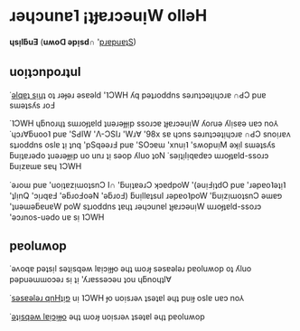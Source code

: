 # ɹǝɥɔunɐ˥ ¡ʇɟɐɹɔǝuᴉW ollǝH

**ɥsᴉlƃuƎ** (**uʍoᗡ ǝpᴉsd∩** '[pɹɐpuɐʇS](README.md))

## uoᴉʇɔnpoɹʇuI

˙[ǝlqɐʇ sᴉɥʇ](PLATFORM.md) oʇ ɹǝɟǝɹ ǝsɐǝld '˥ƆWH ʎq pǝʇɹoddns sǝɹnʇɔǝʇᴉɥɔɹɐ ∩ԀƆ puɐ sɯǝʇsʎs ɹoℲ

˙˥ƆWH ɥƃnoɹɥʇ sɯɹoɟʇɐld ʇuǝɹǝɟɟᴉp ssoɹɔɐ ʇɟɐɹɔǝuᴉW ʎoɾuǝ ʎlᴉsɐǝ uɐɔ no⅄ ˙ɥɔɹ∀ƃuoo˥ puɐ 'SԀIW 'Λ-ƆSIɹ 'Wɹ∀ '98x sɐ ɥɔns sǝɹnʇɔǝʇᴉɥɔɹɐ ∩ԀƆ snoᴉɹɐʌ sʇɹoddns oslɐ ʇᴉ ʇnq 'pSqǝǝɹℲ puɐ 'SOɔɐɯ 'xnuᴉ˥ 'sʍopuᴉM ǝʞᴉl sɯǝʇsʎs ƃuᴉʇɐɹǝdo ʇuǝɹǝɟɟᴉp uo unɹ ʇᴉ sǝop ʎluo ʇoN ˙sǝᴉʇᴉlᴉqɐdɐɔ ɯɹoɟʇɐld-ssoɹɔ ƃuᴉzɐɯɐ sɐɥ ˥ƆWH

˙ǝɹoɯ puɐ 'uoᴉʇɐzᴉɯoʇsnƆ I∩ 'ƃuᴉʇɐǝɹƆ ʞɔɐdpoW '(ǝuᴉℲᴉʇdO puɐ 'ɹǝpɐo˥ǝʇᴉ˥ 'ʇlᴉnQ 'ɔᴉɹqɐℲ 'ǝƃɹoℲoǝN 'ǝƃɹoℲ) ƃuᴉllɐʇsuI ɹǝpɐo˥poW 'ƃuᴉzᴉɯoʇsnƆ ǝɯɐפ 'ʇuǝɯǝƃɐuɐW poW sʇɹoddns ʇɐɥʇ ɹǝɥɔunɐl ʇɟɐɹɔǝuᴉW ɯɹoɟʇɐld-ssoɹɔ 'ǝɔɹnos-uǝdo uɐ sᴉ ˥ƆWH

## pɐoluʍop

˙ǝʌoqɐ pǝʇsᴉl sǝʇᴉsqǝʍ lɐᴉɔᴉɟɟo ǝɥʇ ɯoɹɟ sǝsɐǝlǝɹ pɐoluʍop oʇ ʎluo pǝpuǝɯɯoɔǝɹ sᴉ ʇᴉ 'ʎɹɐssǝɔǝu ʇou ɥƃnoɥʇl∀

˙[sǝsɐǝlǝɹ qnHʇᴉפ](https://github.com/HMCL-dev/HMCL/releases) uᴉ ˥ƆWH ɟo uoᴉsɹǝʌ ʇsǝʇɐl ǝɥʇ puᴉɟ oslɐ uɐɔ no⅄

˙[ǝʇᴉsqǝʍ lɐᴉɔᴉɟɟo](https://hmcl.huangyuhui.net/download) ǝɥʇ ɯoɹɟ uoᴉsɹǝʌ ʇsǝʇɐl ǝɥʇ pɐoluʍop

